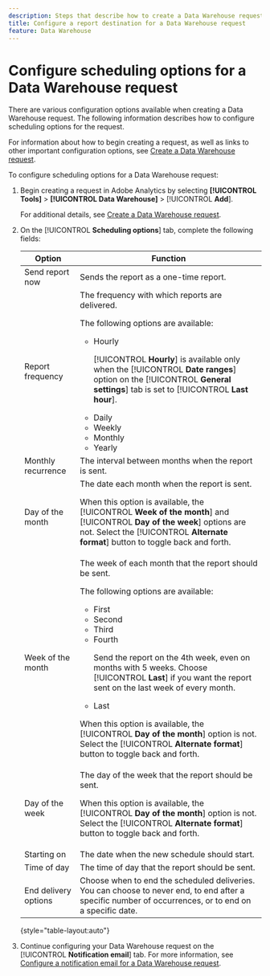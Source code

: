 ```yaml
---
description: Steps that describe how to create a Data Warehouse request.
title: Configure a report destination for a Data Warehouse request
feature: Data Warehouse
---
```

# Configure scheduling options for a Data Warehouse request

There are various configuration options available when creating a Data Warehouse request. The following information describes how to configure scheduling options for the request.

For information about how to begin creating a request, as well as links to other important configuration options, see [Create a Data Warehouse request](/help/export/data-warehouse/create-request/t-dw-create-request.md). 

To configure scheduling options for a Data Warehouse request:

1. Begin creating a request in Adobe Analytics by selecting **[!UICONTROL Tools]** > **[!UICONTROL Data Warehouse]** > [!UICONTROL **Add**].

   For additional details, see [Create a Data Warehouse request](/help/export/data-warehouse/create-request/t-dw-create-request.md).

1. On the [!UICONTROL **Scheduling options**] tab, complete the following fields:

   |Option | Function | 
   |---------|----------|
   | Send report now | Sends the report as a one-time report. | 
   | Report frequency | The frequency with which reports are delivered. <p>The following options are available:</p><ul><li>Hourly</li><p>[!UICONTROL **Hourly**] is available only when the [!UICONTROL **Date ranges**] option on the [!UICONTROL **General settings**] tab is set to [!UICONTROL **Last hour**].</p><li>Daily</li><li>Weekly</li><li>Monthly</li><li>Yearly</li></ul>  <!-- Is this valid? Was in the old docs: "To schedule Data Warehouse requests for Daily, Weekly, Monthly, or Yearly, make sure *Preset* is correctly selected" -->  | 
   | Monthly recurrence | The interval between months when the report is sent. | 
   | Day of the month | The date each month when the report is sent.<p>When this option is available, the [!UICONTROL **Week of the month**] and [!UICONTROL **Day of the week**] options are not. Select the [!UICONTROL **Alternate format**] button to toggle back and forth. </p> | 
   | Week of the month | The week of each month that the report should be sent. <p>The following options are available:</p><ul><li>First</li><li>Second</li><li>Third</li><li>Fourth</li><p>Send the report on the 4th week, even on months with 5 weeks. Choose [!UICONTROL **Last**] if you want the report sent on the last week of every month.</p><li>Last</li></ul><p>When this option is available, the [!UICONTROL **Day of the month**] option is not. Select the [!UICONTROL **Alternate format**] button to toggle back and forth. </p> | 
   | Day of the week | The day of the week that the report should be sent. <p>When this option is available, the [!UICONTROL **Day of the month**] option is not. Select the [!UICONTROL **Alternate format**] button to toggle back and forth. </p> | 
   | Starting on | The date when the new schedule should start. | 
   | Time of day | The time of day that the report should be sent. | 
   | End delivery options | Choose when to end the scheduled deliveries. You can choose to never end, to end after a specific number of occurrences, or to end on a specific date. | 

   {style="table-layout:auto"}

1. Continue configuring your Data Warehouse request on the [!UICONTROL **Notification email**] tab. For more information, see [Configure a notification email for a Data Warehouse request](/help/export/data-warehouse/create-request/dw-request-email.md).
  